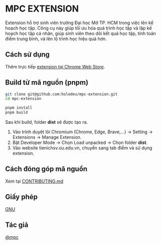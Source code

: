 # MPC EXTENSION

Extension hỗ trợ sinh viên trường Đại học Mở TP. HCM trong việc lên kế hoạch học tập. Công cụ này giúp tối ưu hóa quá trình học tập và lập kế hoạch học tập cá nhân, giúp sinh viên theo dõi kết quả học tập, tính toán điểm trung bình, và lên lộ trình học hiệu quả hơn.

## Cách sử dụng

Thêm trực tiếp [extension tại Chrome Web Store](https://chromewebstore.google.com/detail/mpc-extension/lidfnknnjlblinmhnbbkbodjkjoheanj).

## Build từ mã nguồn (pnpm)

```bash
git clone git@github.com:holedev/mpc-extension.git
cd mpc-extension

pnpm install
pnpm build
```

Sau khi build, folder **dist** sẽ được tạo ra.

1. Vào trình duyệt lõi Chromium (Chrome, Edge, Brave,...) -> Setting -> Extensions -> Manage Extension.
2. Bật Developer Mode -> Chọn Load unpacked -> Chọn folder **dist**.
3. Vào website tienichsv.ou.edu.vn, chuyển sang tab điểm và sử dụng extension.

## Cách đóng góp mã nguồn

Xem tại [CONTRIBUTING.md](https://github.com/holedev/mpc-extension/blob/dev/CONTRIBUTING.md)

## Giấy phép

[GNU](https://choosealicense.com/licenses/gpl-3.0/)

## Tác giả

[@mpc](https://www.facebook.com/CLBLapTrinhTrenThietBiDiDong)
